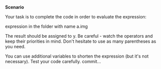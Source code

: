 **Scenario**

Your task is to complete the code in order to evaluate the expression:

expression in the folder with name a.img

The result should be assigned to y. Be careful - watch the operators and keep their priorities in mind. Don't hesitate to use as many parentheses as you need.

You can use additional variables to shorten the expression (but it's not necessary). Test your code carefully.
commit...

